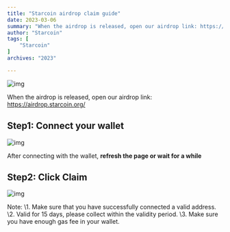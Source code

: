 ```yaml
---
title: "Starcoin airdrop claim guide"
date: 2023-03-06
summary: "When the airdrop is released, open our airdrop link: https://airdrop.starcoin.org/..."
author: "Starcoin"
tags: [
    "Starcoin"
]
archives: "2023"

---
```


![img](https://miro.medium.com/v2/resize:fit:1400/0*JLSz4g42tSWUW6qb.png)

When the airdrop is released, open our airdrop link: https://airdrop.starcoin.org/

## Step1: Connect your wallet

![img](https://miro.medium.com/v2/resize:fit:1400/1*1Y4Ez6m1fkdOHIjNa0XCAA.png)

After connecting with the wallet, **refresh the page or wait for a while**

## Step2: Click **Claim**

![img](https://miro.medium.com/v2/resize:fit:1400/1*6wB8RocqlhGiKKSsNRjLGw.png)

Note:
\1. Make sure that you have successfully connected a valid address.
\2. Valid for 15 days, please collect within the validity period.
\3. Make sure you have enough gas fee in your wallet.